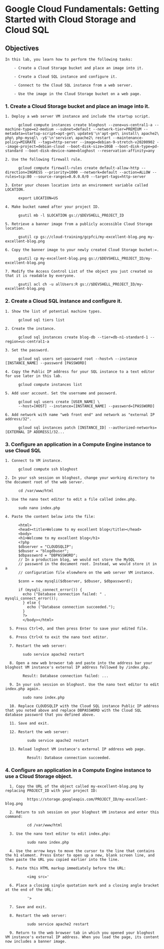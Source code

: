 # Google Cloud Fundamentals: Getting Started with Cloud Storage and Cloud SQL

## Objectives

    In this lab, you learn how to perform the following tasks:

        - Create a Cloud Storage bucket and place an image into it.

        - Create a Cloud SQL instance and configure it.

        - Connect to the Cloud SQL instance from a web server.

        - Use the image in the Cloud Storage bucket on a web page.

### 1. Create a Cloud Storage bucket and place an image into it.

    1. Deploy a web server VM instance and include the startup script.

          gcloud compute instances create bloghost --zone=us-central1-a --machine-type=e2-medium --subnet=default --network-tier=PREMIUM --metadata=startup-script=apt-get\ update$'\n'apt-get\ install\ apache2\ php\ php-mysql\ -y$'\n'service\ apache2\ restart --maintenance-policy=MIGRATE --tags=http-server --image=debian-9-stretch-v20200902 --image-project=debian-cloud --boot-disk-size=10GB --boot-disk-type=pd-standard --boot-disk-device-name=bloghost --reservation-affinity=any

    2. Use the following firewall rule.

          gcloud compute firewall-rules create default-allow-http --direction=INGRESS --priority=1000 --network=default --action=ALLOW --rules=tcp:80 --source-ranges=0.0.0.0/0 --target-tags=http-server

    3. Enter your chosen location into an environment variable called LOCATION.

          export LOCATION=US

    4. Make bucket named after your project ID.

          gsutil mb -l $LOCATION gs://$DEVSHELL_PROJECT_ID

    5. Retrieve a banner image from a publicly accessible Cloud Storage location.

          gsutil cp gs://cloud-training/gcpfci/my-excellent-blog.png my-excellent-blog.png

    6. Copy the banner image to your newly created Cloud Storage bucket:=.

          gsutil cp my-excellent-blog.png gs://$DEVSHELL_PROJECT_ID/my-excellent-blog.png

    7. Modify the Access Control List of the object you just created so that it is readable by everyone.

          gsutil acl ch -u allUsers:R gs://$DEVSHELL_PROJECT_ID/my-excellent-blog.png

### 2. Create a Cloud SQL instance and configure it.

    1. Show the list of potential machine types.

          gcloud sql tiers list

    2. Create the instance.

          gcloud sql instances create blog-db --tier=db-n1-standard-1 --region=us-central1-a

    3. Set the password.

          gcloud sql users set-password root --host=% --instance [INSTANCE_NAME] --password [PASSWORD]

    4. Copy the Public IP address for your SQL instance to a text editor for use later in this lab.

          gcloud compute instances list

    5. Add user account. Set the username and password.

          gcloud sql users create [USER_NAME] \
          --host=[HOST] --instance=[INSTANCE_NAME] --password=[PASSWORD]

    6. Add network with name "web front end" and network as "external IP address/32".

          gcloud sql instances patch [INSTANCE_ID] --authorized-networks=[EXTERNAL IP ADDRESS]/32...

### 3. Configure an application in a Compute Engine instance to use Cloud SQL

    1. Connect to VM instance.

          gcloud compute ssh bloghost

    2. In your ssh session on bloghost, change your working directory to the document root of the web server.

          cd /var/www/html

    3. Use the nano text editor to edit a file called index.php.

          sudo nano index.php

    4. Paste the content below into the file:

          <html>
          <head><title>Welcome to my excellent blog</title></head>
          <body>
          <h1>Welcome to my excellent blog</h1>
          <?php
          $dbserver = "CLOUDSQLIP";
          $dbuser = "blogdbuser";
          $dbpassword = "DBPASSWORD";
          // In a production blog, we would not store the MySQL
          // password in the document root. Instead, we would store it in a
          // configuration file elsewhere on the web server VM instance.

          $conn = new mysqli($dbserver, $dbuser, $dbpassword);

          if (mysqli_connect_error()) {
            echo ("Database connection failed: " . mysqli_connect_error());
            } else {
              echo ("Database connection succeeded.");
            }
            ?>
            </body></html>

      5. Press Ctrl+O, and then press Enter to save your edited file.

      6. Press Ctrl+X to exit the nano text editor.

      7. Restart the web server:

            sudo service apache2 restart

      8. Open a new web browser tab and paste into the address bar your bloghost VM instance's external IP address followed by /index.php.

            Result: Database connection failed: ...

      9. In your ssh session on bloghost. Use the nano text editor to edit index.php again.

            sudo nano index.php

      10. Replace CLOUDSQLIP with the Cloud SQL instance Public IP address that you noted above and replace DBPASSWORD with the Cloud SQL database password that you defined above.

      11. Save and exit.

      12. Restart the web server:

              sudo service apache2 restart

      13. Reload loghost VM instance's external IP address web page.

              Result: Database connection succeeded.

### 4. Configure an application in a Compute Engine instance to use a Cloud Storage object.

      1. Copy the URL of the object called my-excellent-blog.png by replacing PROJECT_ID with your project ID:

              https://storage.googleapis.com/PROJECT_ID/my-excellent-blog.png

      2. Return to ssh session on your bloghost VM instance and enter this command:

              cd /var/www/html

      3. Use the nano text editor to edit index.php:

              sudo nano index.php

      4. Use the arrow keys to move the cursor to the line that contains the h1 element. Press Enter to open up a new, blank screen line, and then paste the URL you copied earlier into the line.

      5. Paste this HTML markup immediately before the URL:

              <img src='

      6. Place a closing single quotation mark and a closing angle bracket at the end of the URL:

              '>

      7. Save and exit.

      8. Restart the web server:

              sudo service apache2 restart

      9. Return to the web browser tab in which you opened your bloghost VM instance's external IP address. When you load the page, its content now includes a banner image.

